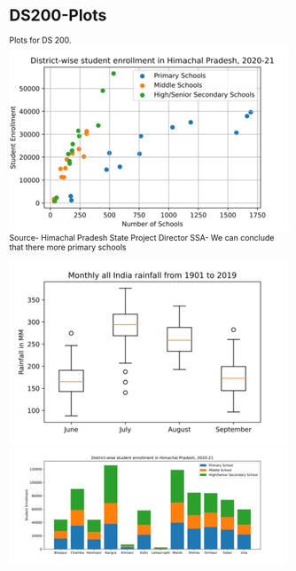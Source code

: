 # DS200-Plots
Plots for DS 200.
![This is an image](Scatter.svg)
Source- Himachal Pradesh State Project Director SSA- 
We can conclude that there more primary schools 

![This is an image](box.svg)
![This is an image](bar.svg)